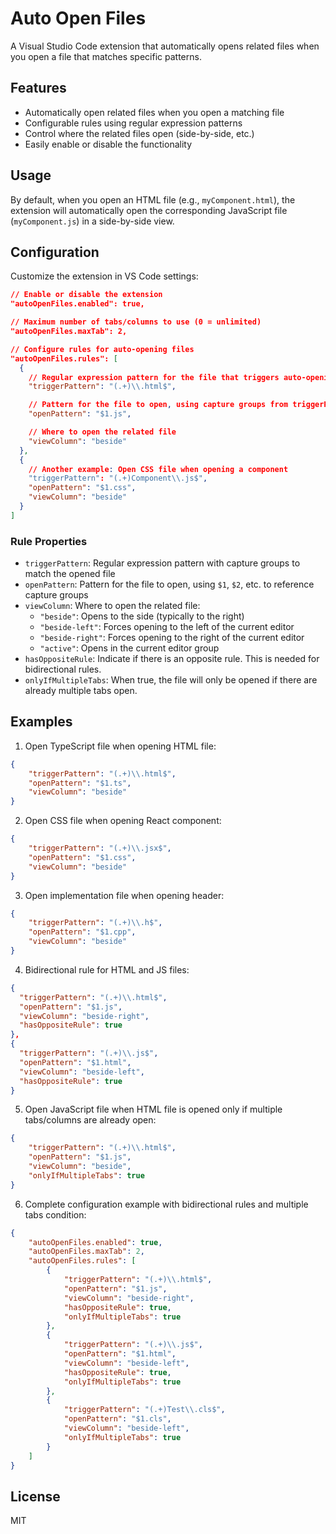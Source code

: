 # Auto Open Files

A Visual Studio Code extension that automatically opens related files when you open a file that matches specific patterns.

## Features

-   Automatically open related files when you open a matching file
-   Configurable rules using regular expression patterns
-   Control where the related files open (side-by-side, etc.)
-   Easily enable or disable the functionality

## Usage

By default, when you open an HTML file (e.g., `myComponent.html`), the extension will automatically open the corresponding JavaScript file (`myComponent.js`) in a side-by-side view.

## Configuration

Customize the extension in VS Code settings:

```json
// Enable or disable the extension
"autoOpenFiles.enabled": true,

// Maximum number of tabs/columns to use (0 = unlimited)
"autoOpenFiles.maxTab": 2,

// Configure rules for auto-opening files
"autoOpenFiles.rules": [
  {
    // Regular expression pattern for the file that triggers auto-opening
    "triggerPattern": "(.+)\\.html$",

    // Pattern for the file to open, using capture groups from triggerPattern
    "openPattern": "$1.js",

    // Where to open the related file
    "viewColumn": "beside"
  },
  {
    // Another example: Open CSS file when opening a component
    "triggerPattern": "(.+)Component\\.js$",
    "openPattern": "$1.css",
    "viewColumn": "beside"
  }
]
```

### Rule Properties

-   `triggerPattern`: Regular expression pattern with capture groups to match the opened file
-   `openPattern`: Pattern for the file to open, using `$1`, `$2`, etc. to reference capture groups
-   `viewColumn`: Where to open the related file:
    -   `"beside"`: Opens to the side (typically to the right)
    -   `"beside-left"`: Forces opening to the left of the current editor
    -   `"beside-right"`: Forces opening to the right of the current editor
    -   `"active"`: Opens in the current editor group
-   `hasOppositeRule`: Indicate if there is an opposite rule. This is needed for bidirectional rules.
-   `onlyIfMultipleTabs`: When true, the file will only be opened if there are already multiple tabs open.

## Examples

1. Open TypeScript file when opening HTML file:

```json
{
	"triggerPattern": "(.+)\\.html$",
	"openPattern": "$1.ts",
	"viewColumn": "beside"
}
```

2. Open CSS file when opening React component:

```json
{
	"triggerPattern": "(.+)\\.jsx$",
	"openPattern": "$1.css",
	"viewColumn": "beside"
}
```

3. Open implementation file when opening header:

```json
{
	"triggerPattern": "(.+)\\.h$",
	"openPattern": "$1.cpp",
	"viewColumn": "beside"
}
```

4. Bidirectional rule for HTML and JS files:

```json
{
  "triggerPattern": "(.+)\\.html$",
  "openPattern": "$1.js",
  "viewColumn": "beside-right",
  "hasOppositeRule": true
},
{
  "triggerPattern": "(.+)\\.js$",
  "openPattern": "$1.html",
  "viewColumn": "beside-left",
  "hasOppositeRule": true
}
```

5. Open JavaScript file when HTML file is opened only if multiple tabs/columns are already open:

```json
{
	"triggerPattern": "(.+)\\.html$",
	"openPattern": "$1.js",
	"viewColumn": "beside",
	"onlyIfMultipleTabs": true
}
```

6. Complete configuration example with bidirectional rules and multiple tabs condition:

```json
{
	"autoOpenFiles.enabled": true,
	"autoOpenFiles.maxTab": 2,
	"autoOpenFiles.rules": [
		{
			"triggerPattern": "(.+)\\.html$",
			"openPattern": "$1.js",
			"viewColumn": "beside-right",
			"hasOppositeRule": true,
			"onlyIfMultipleTabs": true
		},
		{
			"triggerPattern": "(.+)\\.js$",
			"openPattern": "$1.html",
			"viewColumn": "beside-left",
			"hasOppositeRule": true,
			"onlyIfMultipleTabs": true
		},
		{
			"triggerPattern": "(.+)Test\\.cls$",
			"openPattern": "$1.cls",
			"viewColumn": "beside-left",
			"onlyIfMultipleTabs": true
		}
	]
}
```

## License

MIT
